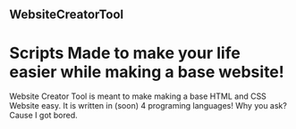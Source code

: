 ## WebsiteCreatorTool

# Scripts Made to make your life easier while making a base website!
Website Creator Tool is meant to make making a base HTML and CSS Website easy. It is
written in (soon) 4 programing languages! Why you ask? Cause I got bored.

